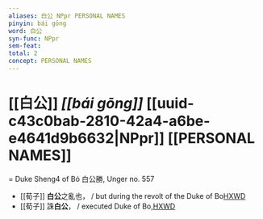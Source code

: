 ```yaml
---
aliases: 白公 NPpr PERSONAL NAMES
pinyin: bái gōng
word: 白公
syn-func: NPpr
sem-feat: 
total: 2
concept: PERSONAL NAMES 
---
```

# [[白公]] *[[bái gōng]]*  [[uuid-c43c0bab-2810-42a4-a6be-e4641d9b6632|NPpr]] [[PERSONAL NAMES]]
= Duke Sheng4 of Bó 白公勝, Unger no. 557
 - [[荀子]] **白公**之亂也，
                     / but during the revolt of the Duke of Bo[HXWD](https://hxwd.org/textview.html?location=KR3a0002_tls_005-2a.22)
 - [[荀子]] 誅**白公**，
                     / executed Duke of Bo,[HXWD](https://hxwd.org/textview.html?location=KR3a0002_tls_005-2a.27)